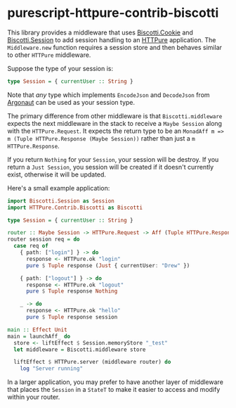 # purescript-httpure-contrib-biscotti

This library provides a middleware that uses
[Biscotti.Cookie](https://github.com/drewolson/purescript-biscotti-cookie) and
[Biscotti.Session](https://github.com/drewolson/purescript-biscotti-session) to
add session handling to an
[HTTPure](https://github.com/cprussin/purescript-httpure) application. The
`Middleware.new` function requires a session store and then behaves similar to
other `HTTPure` middleware.

Suppose the type of your session is:

```purescript
type Session = { currentUser :: String }
```

Note that _any_ type which implements `EncodeJson` and `DecodeJson` from
[Argonaut](https://github.com/purescript-contrib/purescript-argonaut) can be
used as your session type.

The primary difference from other middleware is that `Biscotti.middleware`
expects the next middleware in the stack to receive a `Maybe Session` along with the
`HTTPure.Request`.  It expects the return type to be an `MonadAff m => m (Tuple
HTTPure.Response (Maybe Session))` rather than just a `m HTTPure.Response`.

If you return `Nothing` for your `Session`, your session will be destroy. If you
return a `Just Session`, you session will be created if it doesn't currently
exist, otherwise it will be updated.

Here's a small example application:

```purescript
import Biscotti.Session as Session
import HTTPure.Contrib.Biscotti as Biscotti

type Session = { currentUser :: String }

router :: Maybe Session -> HTTPure.Request -> Aff (Tuple HTTPure.Response (Maybe Session))
router session req = do
  case req of
    { path: ["login"] } -> do
      response <- HTTPure.ok "login"
      pure $ Tuple response (Just { currentUser: "Drew" })

    { path: ["logout"] } -> do
      response <- HTTPure.ok "logout"
      pure $ Tuple response Nothing

    _ -> do
      response <- HTTPure.ok "hello"
      pure $ Tuple response session

main :: Effect Unit
main = launchAff_ do
  store <- liftEffect $ Session.memoryStore "_test"
  let middleware = Biscotti.middleware store

  liftEffect $ HTTPure.server (middleware router) do
    log "Server running"
```

In a larger application, you may prefer to have another layer of middleware that
places the `Session` in a `StateT` to make it easier to access and modify within
your router.
